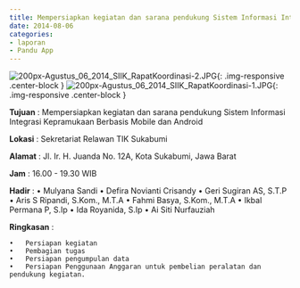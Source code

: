 ```yaml
---
title: Mempersiapkan kegiatan dan sarana pendukung Sistem Informasi Integrasi Kepramukaan Berbasis Mobile dan Android
date: 2014-08-06
categories:
- laporan
- Pandu App
---
```

![200px-Agustus_06_2014_SIIK_RapatKoordinasi-2.JPG](/uploads/200px-Agustus_06_2014_SIIK_RapatKoordinasi-2.JPG){: .img-responsive .center-block }
![200px-Agustus_06_2014_SIIK_RapatKoordinasi-1.JPG](/uploads/200px-Agustus_06_2014_SIIK_RapatKoordinasi-1.JPG){: .img-responsive .center-block }

**Tujuan** : Mempersiapkan kegiatan dan sarana pendukung Sistem Informasi Integrasi Kepramukaan Berbasis Mobile dan Android

**Lokasi** : Sekretariat Relawan TIK Sukabumi

**Alamat** : Jl. Ir. H. Juanda No. 12A, Kota Sukabumi, Jawa Barat

**Jam** : 16.00 - 19.30 WIB

**Hadir** : 
	•	Mulyana Sandi
	•	Defira Novianti Crisandy
	•	Geri Sugiran AS, S.T.P
	•	Aris S Ripandi, S.Kom., M.T.A
	•	Fahmi Basya, S.Kom., M.T.A
	•	Ikbal Permana P, S.Ip
	•	Ida Royanida, S.Ip
	•	Ai Siti Nurfauziah

**Ringkasan** : 

	•	Persiapan kegiatan
	•	Pembagian tugas
	•	Persiapan pengumpulan data
	•	Persiapan Penggunaan Anggaran untuk pembelian peralatan dan pendukung kegiatan.